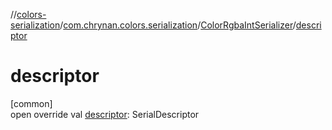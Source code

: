 //[colors-serialization](../../../index.md)/[com.chrynan.colors.serialization](../index.md)/[ColorRgbaIntSerializer](index.md)/[descriptor](descriptor.md)

# descriptor

[common]\
open override val [descriptor](descriptor.md): SerialDescriptor
